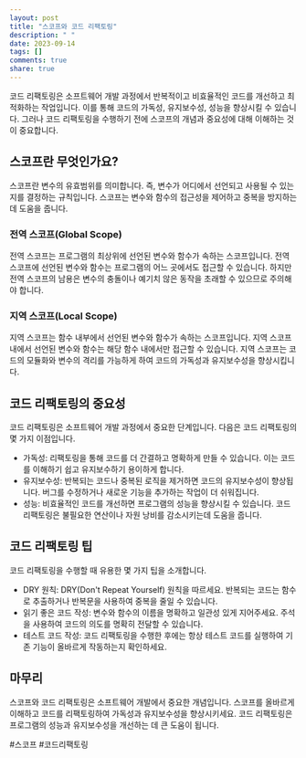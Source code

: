 ```yaml
---
layout: post
title: "스코프와 코드 리팩토링"
description: " "
date: 2023-09-14
tags: []
comments: true
share: true
---
```


코드 리팩토링은 소프트웨어 개발 과정에서 반복적이고 비효율적인 코드를 개선하고 최적화하는 작업입니다. 이를 통해 코드의 가독성, 유지보수성, 성능을 향상시킬 수 있습니다. 그러나 코드 리팩토링을 수행하기 전에 스코프의 개념과 중요성에 대해 이해하는 것이 중요합니다.

## 스코프란 무엇인가요?

스코프란 변수의 유효범위를 의미합니다. 즉, 변수가 어디에서 선언되고 사용될 수 있는지를 결정하는 규칙입니다. 스코프는 변수와 함수의 접근성을 제어하고 중복을 방지하는 데 도움을 줍니다.

### 전역 스코프(Global Scope)

전역 스코프는 프로그램의 최상위에 선언된 변수와 함수가 속하는 스코프입니다. 전역 스코프에 선언된 변수와 함수는 프로그램의 어느 곳에서도 접근할 수 있습니다. 하지만 전역 스코프의 남용은 변수의 충돌이나 예기치 않은 동작을 초래할 수 있으므로 주의해야 합니다.

### 지역 스코프(Local Scope)

지역 스코프는 함수 내부에서 선언된 변수와 함수가 속하는 스코프입니다. 지역 스코프 내에서 선언된 변수와 함수는 해당 함수 내에서만 접근할 수 있습니다. 지역 스코프는 코드의 모듈화와 변수의 격리를 가능하게 하여 코드의 가독성과 유지보수성을 향상시킵니다.

## 코드 리팩토링의 중요성

코드 리팩토링은 소프트웨어 개발 과정에서 중요한 단계입니다. 다음은 코드 리팩토링의 몇 가지 이점입니다.

- 가독성: 리팩토링을 통해 코드를 더 간결하고 명확하게 만들 수 있습니다. 이는 코드를 이해하기 쉽고 유지보수하기 용이하게 합니다.
- 유지보수성: 반복되는 코드나 중복된 로직을 제거하면 코드의 유지보수성이 향상됩니다. 버그를 수정하거나 새로운 기능을 추가하는 작업이 더 쉬워집니다.
- 성능: 비효율적인 코드를 개선하면 프로그램의 성능을 향상시킬 수 있습니다. 코드 리팩토링은 불필요한 연산이나 자원 낭비를 감소시키는데 도움을 줍니다.

## 코드 리팩토링 팁

코드 리팩토링을 수행할 때 유용한 몇 가지 팁을 소개합니다.

- DRY 원칙: DRY(Don't Repeat Yourself) 원칙을 따르세요. 반복되는 코드는 함수로 추출하거나 반복문을 사용하여 중복을 줄일 수 있습니다.
- 읽기 좋은 코드 작성: 변수와 함수의 이름을 명확하고 일관성 있게 지어주세요. 주석을 사용하여 코드의 의도를 명확히 전달할 수 있습니다.
- 테스트 코드 작성: 코드 리팩토링을 수행한 후에는 항상 테스트 코드를 실행하여 기존 기능이 올바르게 작동하는지 확인하세요.

## 마무리

스코프와 코드 리팩토링은 소프트웨어 개발에서 중요한 개념입니다. 스코프를 올바르게 이해하고 코드를 리팩토링하여 가독성과 유지보수성을 향상시키세요. 코드 리팩토링은 프로그램의 성능과 유지보수성을 개선하는 데 큰 도움이 됩니다.

#스코프 #코드리팩토링